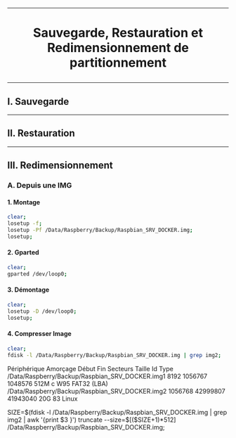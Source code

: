 -----------------------------------------------------------------------------------------------
# <p align='center'> Sauvegarde, Restauration et Redimensionnement de partitionnement </p>

-----------------------------------------------------------------------------------------------
## I. Sauvegarde

-----------------------------------------------------------------------------------------------
## II. Restauration

-----------------------------------------------------------------------------------------------
## III. Redimensionnement
### A. Depuis une IMG
#### 1. Montage
```bash
clear;
losetup -f;
losetup -Pf /Data/Raspberry/Backup/Raspbian_SRV_DOCKER.img;
losetup;
```

#### 2. Gparted
```bash
clear;
gparted /dev/loop0;
```

#### 3. Démontage
```bash
clear;
losetup -D /dev/loop0;
losetup;
```

#### 4. Compresser Image
```bash
clear;
fdisk -l /Data/Raspberry/Backup/Raspbian_SRV_DOCKER.img | grep img2;
```

Périphérique                                    Amorçage   Début      Fin Secteurs Taille   Id Type
/Data/Raspberry/Backup/Raspbian_SRV_DOCKER.img1             8192      1056767      1048576   512M  c W95 FAT32 (LBA)
/Data/Raspberry/Backup/Raspbian_SRV_DOCKER.img2             1056768   42999807     41943040    20G 83 Linux

SIZE=$(fdisk -l /Data/Raspberry/Backup/Raspbian_SRV_DOCKER.img | grep img2  | awk '{print $3 }')
truncate --size=$[($SIZE+1)*512] /Data/Raspberry/Backup/Raspbian_SRV_DOCKER.img;
```
